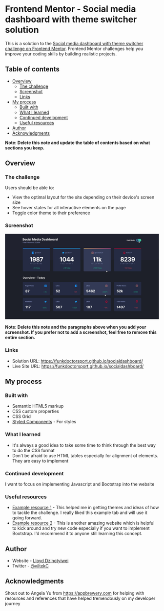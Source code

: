 # Frontend Mentor - Social media dashboard with theme switcher solution

This is a solution to the [Social media dashboard with theme switcher challenge on Frontend Mentor](https://www.frontendmentor.io/challenges/social-media-dashboard-with-theme-switcher-6oY8ozp_H). Frontend Mentor challenges help you improve your coding skills by building realistic projects. 

## Table of contents

- [Overview](#overview)
  - [The challenge](#the-challenge)
  - [Screenshot](#screenshot)
  - [Links](#links)
- [My process](#my-process)
  - [Built with](#built-with)
  - [What I learned](#what-i-learned)
  - [Continued development](#continued-development)
  - [Useful resources](#useful-resources)
- [Author](#author)
- [Acknowledgments](#acknowledgments)

**Note: Delete this note and update the table of contents based on what sections you keep.**

## Overview

### The challenge

Users should be able to:

- View the optimal layout for the site depending on their device's screen size
- See hover states for all interactive elements on the page
- Toggle color theme to their preference

### Screenshot

![](./images/active-states-dark.jpg)



**Note: Delete this note and the paragraphs above when you add your screenshot. If you prefer not to add a screenshot, feel free to remove this entire section.**

### Links

- Solution URL: https://funkdoctorsport.github.io/socialdashboard/
- Live Site URL: https://funkdoctorsport.github.io/socialdashboard/

## My process

### Built with

- Semantic HTML5 markup
- CSS custom properties
- CSS Grid
- [Styled Components](https://styled-components.com/) - For styles

### What I learned

- It's always a good idea to take some time to think through the best way to do the CSS format
- Don't be afraid to use HTML tables especially for alignment of elements. They are easy to implement

### Continued development

I want to focus on implementing Javascript and Bootstrap into the website

### Useful resources

- [Example resource 1](https://www.getbootstrap.com) - This helped me in getting themes and ideas of how to tackle the challenge. I really liked this example tab and will use it going forward.
- [Example resource 2](https://www.codeply.com) - This is another amazing website which is helpful to kick around and try new code especially if you want to implement Bootstrap. I'd recommend it to anyone still learning this concept.

## Author

- Website - [Lloyd Dzinotyiwei](http://www.viltekconsulting.com)
- Twitter - [@viltekC](https://www.twitter.com/ViltekC)

## Acknowledgments

Shout out to Angela Yu from https://appbrewery.com for helping with resources and references that have helped tremendously on my developer journey

